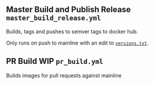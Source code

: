 ## Master Build and Publish Release `master_build_release.yml`

Builds, tags and pushes to semver tags to docker hub.


Only runs on push to mainline with an edit to [`versions.txt`](../../versions.txt).


## PR Build WIP `pr_build.yml`

Builds images for pull requests against mainline
